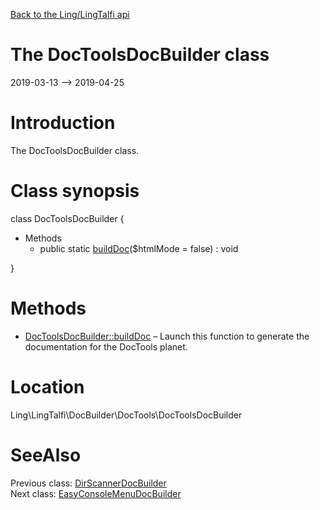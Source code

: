 [Back to the Ling/LingTalfi api](https://github.com/lingtalfi/LingTalfi/blob/master/doc/api/Ling/LingTalfi.md)



The DocToolsDocBuilder class
================
2019-03-13 --> 2019-04-25






Introduction
============

The DocToolsDocBuilder class.



Class synopsis
==============


class <span class="pl-k">DocToolsDocBuilder</span>  {

- Methods
    - public static [buildDoc](https://github.com/lingtalfi/LingTalfi/blob/master/doc/api/Ling/LingTalfi/DocBuilder/DocTools/DocToolsDocBuilder/buildDoc.md)($htmlMode = false) : void

}






Methods
==============

- [DocToolsDocBuilder::buildDoc](https://github.com/lingtalfi/LingTalfi/blob/master/doc/api/Ling/LingTalfi/DocBuilder/DocTools/DocToolsDocBuilder/buildDoc.md) &ndash; Launch this function to generate the documentation for the DocTools planet.





Location
=============
Ling\LingTalfi\DocBuilder\DocTools\DocToolsDocBuilder


SeeAlso
==============
Previous class: [DirScannerDocBuilder](https://github.com/lingtalfi/LingTalfi/blob/master/doc/api/Ling/LingTalfi/DocBuilder/DirScanner/DirScannerDocBuilder.md)<br>Next class: [EasyConsoleMenuDocBuilder](https://github.com/lingtalfi/LingTalfi/blob/master/doc/api/Ling/LingTalfi/DocBuilder/EasyConsoleMenu/EasyConsoleMenuDocBuilder.md)<br>

